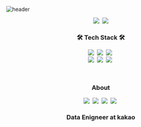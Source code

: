 ![header](https://capsule-render.vercel.app/api?type=waving&color=timeGradient&height=150&section=header&text=Park%20Ki-Bum%20:%20Polar&fontSize=50)

<p align="center">
  <img src="https://hits.seeyoufarm.com/api/count/incr/badge.svg?url=https%3A%2F%2Fgithub.com%2Fcow-coding&count_bg=%232DD5B9&title_bg=%23555555&icon=github.svg&icon_color=%23E7E7E7&title=hits&edge_flat=false"/>&nbsp;
  <img src="https://img.shields.io/github/followers/cow-coding?style=social"/>
</p>

<h3 align="center">🛠 Tech Stack 🛠</h3>
<p align="center">
  <img src ="https://img.shields.io/badge/C++-00897B?&style=flat-square&logo=c%2B%2B&logoColor=white"/>&nbsp;
  <img src="https://img.shields.io/badge/Python-3766AB?style=flat-square&logo=Python&logoColor=white"/>&nbsp;
  <img src ="https://img.shields.io/badge/Go-00ADD8?&style=flat-square&logo=Go&logoColor=white"/>&nbsp;
  <br>
<!--   <img src="https://img.shields.io/badge/PyTorch-EE4C2C?style=flat-square&logo=pytorch&logoColor=white"/>&nbsp; -->
<!--   <img src="https://img.shields.io/badge/TensorFlow-FF6F00?style=flat-square&logo=tensorflow&logoColor=white"/>&nbsp; -->
<!--   <img src ="https://img.shields.io/badge/NodeJS-339933?&style=flat-square&logo=node.js&logoColor=white"/>&nbsp; -->
  <img src ="https://img.shields.io/badge/Linux-FCC624?&style=flat-square&logo=Linux&logoColor=white"/>&nbsp;
  <img src ="https://img.shields.io/badge/MySQL-4479A1?&style=flat-square&logo=MySQL&logoColor=white"/>&nbsp;
  <img src ="https://img.shields.io/badge/Docker-2496ED?&style=flat-square&logo=docker&logoColor=white"/>&nbsp;
</p>

<br>

<h3 align="center"> About </h3>
<p align="center">
  <a href="https://cow-coding.github.io/"><img src ="http://img.shields.io/badge/-Tech%20blog-black?style=flat-square&logo=github"/></a>&nbsp;
  <a href="mailto:kbp0237@gmail.com"><img src ="https://img.shields.io/badge/Gmail-d14836?style=flat-square&logo=Gmail&logoColor=white"/></a>&nbsp;
  <a href="mailto:pgb97@naver.com"><img src ="https://img.shields.io/badge/email-03C75A?style=flat-square&logo=naver&logoColor=white"/></a>&nbsp;
<!--   <a href="https://github.com/cow-coding/CV/blob/main/CV(kor).pdf"><img src ="https://img.shields.io/badge/CV-02458D?style=flat-square&logo=apple&logoColor=white"/></a>&nbsp; -->
  <a href="https://www.linkedin.com/in/kbp0237/"><img src="https://img.shields.io/badge/LinkedIn-0A66C2?style=flat-square&logo=linkedin&logoColor=white"/></a>&nbsp;<br>
</p>

<h3 align="center"> Data Enigneer at kakao </h3>

<!--
<h3 align="center"> Now I am studying... </h3>
<p align="center">
  <a href="https://github.com/cow-coding/Coursera-MLOps-Specialization">Coursera : Machine Learning Engineering for Production(MLOps)</a>
</p>
-->

